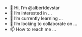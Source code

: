 - 👋 Hi, I’m @albertdevstar
- 👀 I’m interested in ...
- 🌱 I’m currently learning ...
- 💞️ I’m looking to collaborate on ...
- 📫 How to reach me ...

<!---
albertdevstar/albertdevstar is a ✨ special ✨ repository because its `README.md` (this file) appears on your GitHub profile.
You can click the Preview link to take a look at your changes.
--->
